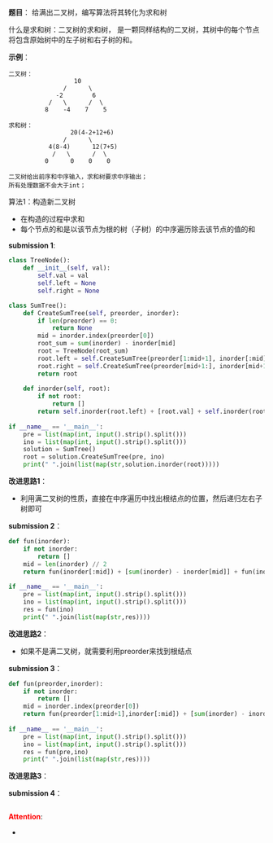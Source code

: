 ## 
**题目**：
给满出二叉树，编写算法将其转化为求和树

什么是求和树：二叉树的求和树， 是一颗同样结构的二叉树，其树中的每个节点将包含原始树中的左子树和右子树的和。

**示例**：
```
二叉树：
                  10
               /      \
             -2        6
           /   \      /  \ 
          8    -4    7    5

求和树：
                 20(4-2+12+6)
               /      \
           4(8-4)      12(7+5)
            /   \      /  \ 
          0      0    0    0

二叉树给出前序和中序输入，求和树要求中序输出；
所有处理数据不会大于int；
```

算法1：构造新二叉树
- 在构造的过程中求和
- 每个节点的和是以该节点为根的树（子树）的中序遍历除去该节点的值的和

**submission 1**:
```python
class TreeNode():
    def __init__(self, val):
        self.val = val
        self.left = None
        self.right = None

class SumTree():
    def CreateSumTree(self, preorder, inorder):
        if len(preorder) == 0:
            return None
        mid = inorder.index(preorder[0])
        root_sum = sum(inorder) - inorder[mid]
        root = TreeNode(root_sum)
        root.left = self.CreateSumTree(preorder[1:mid+1], inorder[:mid])
        root.right = self.CreateSumTree(preorder[mid+1:], inorder[mid+1:])
        return root
    
    def inorder(self, root):
        if not root:
            return []
        return self.inorder(root.left) + [root.val] + self.inorder(root.right)
    
if __name__ == '__main__':
    pre = list(map(int, input().strip().split()))
    ino = list(map(int, input().strip().split()))
    solution = SumTree()
    root = solution.CreateSumTree(pre, ino)
    print(" ".join(list(map(str,solution.inorder(root)))))
```


**改进思路1**：
- 利用满二叉树的性质，直接在中序遍历中找出根结点的位置，然后递归左右子树即可

**submission 2**：
```python
def fun(inorder):
    if not inorder:
        return []
    mid = len(inorder) // 2
    return fun(inorder[:mid]) + [sum(inorder) - inorder[mid]] + fun(inorder[mid+1:])
    
if __name__ == '__main__':
    pre = list(map(int, input().strip().split()))
    ino = list(map(int, input().strip().split()))
    res = fun(ino)
    print(" ".join(list(map(str,res))))
```


**改进思路2**：
- 如果不是满二叉树，就需要利用preorder来找到根结点

**submission 3**：
```python
def fun(preorder,inorder):
    if not inorder:
        return []
    mid = inorder.index(preorder[0])
    return fun(preorder[1:mid+1],inorder[:mid]) + [sum(inorder) - inorder[mid]] + fun(preorder[mid+1:],inorder[mid+1:])
    
if __name__ == '__main__':
    pre = list(map(int, input().strip().split()))
    ino = list(map(int, input().strip().split()))
    res = fun(pre,ino)
    print(" ".join(list(map(str,res))))
```


**改进思路3**：

**submission 4**：
```python

```


<font color="#FF0000">**Attention**</font>:

- 
